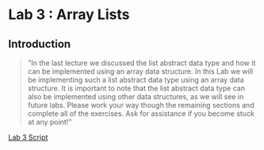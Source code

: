 # Lab 3 : Array Lists

## Introduction

> "In the last lecture we discussed the list abstract data type and how it can be implemented using an array data structure. In this Lab we will be implementing such a list abstract data type using an array data structure. It is important to note that the list abstract data type can also be implemented using other data structures, as we will see in future labs. Please work your way though the remaining sections and complete all of the exercises. Ask for assistance if you become stuck at any point!"


[Lab 3 Script ](http://www.elec.york.ac.uk/internal_web/meng/yr2/modules/DSA/DSA/Labs/Scripts/Lab3-ArrayLists.pdf)

